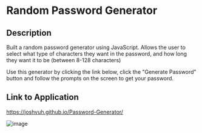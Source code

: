 # Random Password Generator

## Description

Built a random password generator using JavaScript. Allows the user to select what type of characters they want in the password, and how long they want it to be (between 8-128 characters)

Use this generator by clicking the link below, click the "Generate Password" button and follow the prompts on the screen to get your password.

## Link to Application
https://joshvuh.github.io/Password-Generator/

![image](https://user-images.githubusercontent.com/114708968/198853726-0d1248b9-01cc-465b-badf-5ee0c1e7b66e.png)
